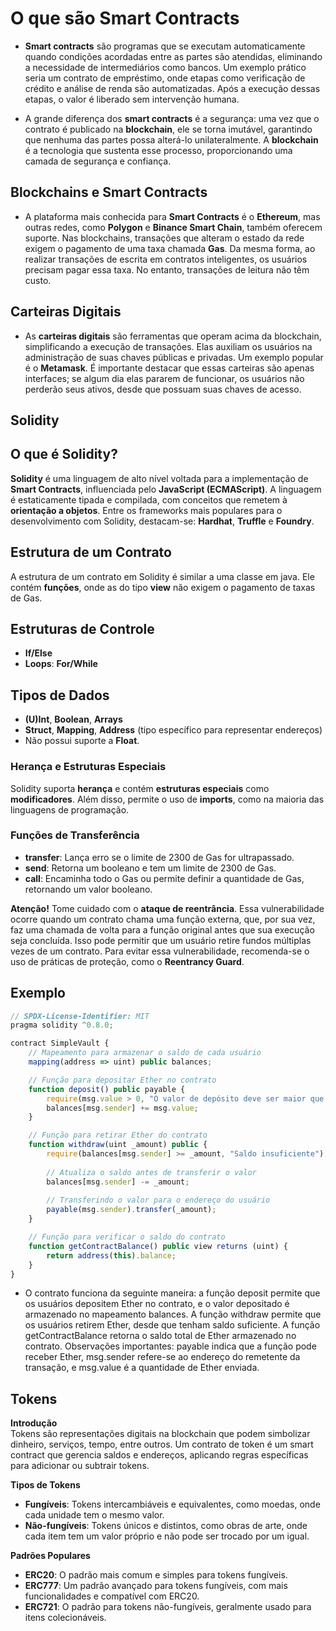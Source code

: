 # O que são Smart Contracts

- **Smart contracts** são programas que se executam automaticamente quando condições acordadas entre as partes são atendidas, eliminando a necessidade de intermediários como bancos. Um exemplo prático seria um contrato de empréstimo, onde etapas como verificação de crédito e análise de renda são automatizadas. Após a execução dessas etapas, o valor é liberado sem intervenção humana.

- A grande diferença dos **smart contracts** é a segurança: uma vez que o contrato é publicado na **blockchain**, ele se torna imutável, garantindo que nenhuma das partes possa alterá-lo unilateralmente. A **blockchain** é a tecnologia que sustenta esse processo, proporcionando uma camada de segurança e confiança.

## Blockchains e Smart Contracts

- A plataforma mais conhecida para **Smart Contracts** é o **Ethereum**, mas outras redes, como **Polygon** e **Binance Smart Chain**, também oferecem suporte. Nas blockchains, transações que alteram o estado da rede exigem o pagamento de uma taxa chamada **Gas**. Da mesma forma, ao realizar transações de escrita em contratos inteligentes, os usuários precisam pagar essa taxa. No entanto, transações de leitura não têm custo.

## Carteiras Digitais

- As **carteiras digitais** são ferramentas que operam acima da blockchain, simplificando a execução de transações. Elas auxiliam os usuários na administração de suas chaves públicas e privadas. Um exemplo popular é o **Metamask**. É importante destacar que essas carteiras são apenas interfaces; se algum dia elas pararem de funcionar, os usuários não perderão seus ativos, desde que possuam suas chaves de acesso.


## Solidity

## O que é Solidity?

**Solidity** é uma linguagem de alto nível voltada para a implementação de **Smart Contracts**, influenciada pelo **JavaScript (ECMAScript)**. A linguagem é estaticamente tipada e compilada, com conceitos que remetem à **orientação a objetos**. Entre os frameworks mais populares para o desenvolvimento com Solidity, destacam-se: **Hardhat**, **Truffle** e **Foundry**.

## Estrutura de um Contrato

A estrutura de um contrato em Solidity é similar a uma classe em java. Ele contém **funções**, onde as do tipo **view** não exigem o pagamento de taxas de Gas.

## Estruturas de Controle

- **If/Else**
- **Loops**: **For/While**

## Tipos de Dados

- **(U)Int**, **Boolean**, **Arrays**
- **Struct**, **Mapping**, **Address** (tipo específico para representar endereços)
- Não possui suporte a **Float**.

### Herança e Estruturas Especiais

Solidity suporta **herança** e contém **estruturas especiais** como **modificadores**. Além disso, permite o uso de **imports**, como na maioria das linguagens de programação.

### Funções de Transferência

- **transfer**: Lança erro se o limite de 2300 de Gas for ultrapassado.
- **send**: Retorna um booleano e tem um limite de 2300 de Gas.
- **call**: Encaminha todo o Gas ou permite definir a quantidade de Gas, retornando um valor booleano.

**Atenção!** Tome cuidado com o **ataque de reentrância**. Essa vulnerabilidade ocorre quando um contrato chama uma função externa, que, por sua vez, faz uma chamada de volta para a função original antes que sua execução seja concluída. Isso pode permitir que um usuário retire fundos múltiplas vezes de um contrato. Para evitar essa vulnerabilidade, recomenda-se o uso de práticas de proteção, como o **Reentrancy Guard**.

## Exemplo

```javascript
// SPDX-License-Identifier: MIT
pragma solidity ^0.8.0;

contract SimpleVault {
    // Mapeamento para armazenar o saldo de cada usuário
    mapping(address => uint) public balances;

    // Função para depositar Ether no contrato
    function deposit() public payable {
        require(msg.value > 0, "O valor de depósito deve ser maior que zero");
        balances[msg.sender] += msg.value;
    }

    // Função para retirar Ether do contrato
    function withdraw(uint _amount) public {
        require(balances[msg.sender] >= _amount, "Saldo insuficiente");
        
        // Atualiza o saldo antes de transferir o valor
        balances[msg.sender] -= _amount;
        
        // Transferindo o valor para o endereço do usuário
        payable(msg.sender).transfer(_amount);
    }

    // Função para verificar o saldo do contrato
    function getContractBalance() public view returns (uint) {
        return address(this).balance;
    }
}
```

- O contrato funciona da seguinte maneira: a função deposit permite que os usuários depositem Ether no contrato, e o valor depositado é armazenado no mapeamento balances. A função withdraw permite que os usuários retirem Ether, desde que tenham saldo suficiente. A função getContractBalance retorna o saldo total de Ether armazenado no contrato. Observações importantes: payable indica que a função pode receber Ether, msg.sender refere-se ao endereço do remetente da transação, e msg.value é a quantidade de Ether enviada. 

## Tokens

**Introdução**  
Tokens são representações digitais na blockchain que podem simbolizar dinheiro, serviços, tempo, entre outros. Um contrato de token é um smart contract que gerencia saldos e endereços, aplicando regras específicas para adicionar ou subtrair tokens.

**Tipos de Tokens**  
- **Fungíveis**: Tokens intercambiáveis e equivalentes, como moedas, onde cada unidade tem o mesmo valor.
- **Não-fungíveis**: Tokens únicos e distintos, como obras de arte, onde cada item tem um valor próprio e não pode ser trocado por um igual.

**Padrões Populares**  
- **ERC20**: O padrão mais comum e simples para tokens fungíveis.
- **ERC777**: Um padrão avançado para tokens fungíveis, com mais funcionalidades e compatível com ERC20.
- **ERC721**: O padrão para tokens não-fungíveis, geralmente usado para itens colecionáveis.